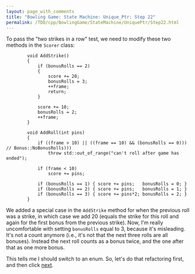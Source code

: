 ```yaml
---
layout: page_with_comments
title: "Bowling Game: State Machine: Unique_Ptr: Step 22"
permalink: /TDD/cpp/BowlingGame/StateMachine/UniquePtr/Step22.html
---
```


To pass the "two strikes in a row" test, we need to modify these two methods in the ```Scorer``` class:
```
        void AddStrike()
        {
            if (bonusRolls == 2)
            {
                score += 20;
                bonusRolls = 3;
                ++frame;
                return;
            }

            score += 10;
            bonusRolls = 2;
            ++frame;
        }

        void AddRoll(int pins)
        {
            if ((frame > 10) || ((frame == 10) && (bonusRolls == 0))) // Bonus::NoBonusRolls)))
                throw std::out_of_range("can't roll after game has ended");

            if (frame < 10)
                score += pins;

            if (bonusRolls == 1) { score += pins;   bonusRolls = 0; }
            if (bonusRolls == 2) { score += pins;   bonusRolls = 1; }
            if (bonusRolls == 3) { score += pins*2; bonusRolls = 2; }
        }
```

We added a special case in the ```AddStrike``` method for when the previous roll was a strike, in which case we add 20 (equals the strike for this roll and again for the first bonus from the previous strike).
Now, I'm really uncomfortable with setting ```bonusRolls``` equal to 3, because it's misleading. It's not a count anymore (i.e., it's not that the next three rolls are all bonuses). Instead the next roll counts as a bonus twice, and the one after that as one more bonus.  

This tells me I should switch to an enum. So, let's do that refactoring first, and then click [next](Step23.html).
